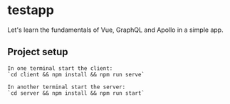 # testapp

Let's learn the fundamentals of Vue, GraphQL and Apollo in a simple app.

## Project setup
```
In one terminal start the client:
`cd client && npm install && npm run serve`

In another terminal start the server:
`cd server && npm install && npm run start`
```